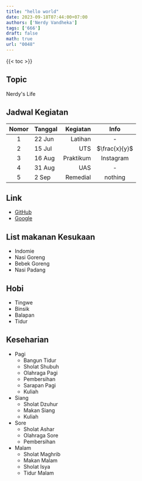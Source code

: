 ```yaml
---
title: "hello world"
date: 2023-09-18T07:44:00+07:00
authors: ['Nerdy Vandheka']
tags: ['666']
draft: false
math: true
url: "0048"
---
```

{{< toc >}}

## Topic
Nerdy's Life


## Jadwal Kegiatan 
Nomor | Tanggal | Kegiatan | Info
:-: | :- | -: | :-:
1 | 22 Jun | Latihan | -
2 | 15 Jul | UTS | $\frac{x}{y}$
3 | 16 Aug | Praktikum | Instagram
4 | 31 Aug | UAS | -
5 | 2 Sep | Remedial | nothing

## Link
+ [GitHub](https://nerdyvandheka.github.io/lecture-notes/)
+ [Google](https://www.Google.com)

## List makanan Kesukaan
+ Indomie
+ Nasi Goreng
+ Bebek Goreng
+ Nasi Padang

## Hobi
+ Tingwe
+ Binsik
+ Balapan
+ Tidur

## Keseharian
+ Pagi
  - Bangun Tidur
  - Sholat Shubuh
  - Olahraga Pagi
  - Pembersihan
  - Sarapan Pagi
  - Kuliah
+ Siang
  - Sholat Dzuhur
  - Makan Siang
  - Kuliah
+ Sore
  - Sholat Ashar
  - Olahraga Sore
  - Pembersihan
+ Malam
  - Sholat Maghrib
  - Makan Malam
  - Sholat Isya
  - Tidur Malam